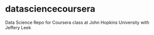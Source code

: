# datasciencecoursera
Data Science Repo for Coursera class at John Hopkins University with Jeffery Leek
